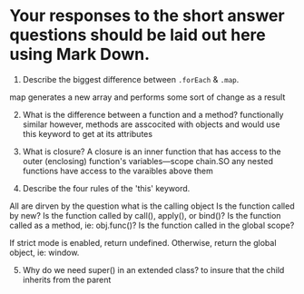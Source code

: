 # Your responses to the short answer questions should be laid out here using Mark Down.
1. Describe the biggest difference between `.forEach` & `.map`.

map generates a new array and performs some sort of change as a result


2. What is the difference between a function and a method?
functionally similar however, methods are asscocited with objects and would use this keyword to get at its attributes
 
3. What is closure?
A closure is an inner function that has access to the outer (enclosing) function's variables—scope chain.SO any nested
functions have access to the varaibles above them

4. Describe the four rules of the 'this' keyword.

All are dirven by the question what is the calling object
Is the function called by new?
Is the function called by call(), apply(), or bind()?
Is the function called as a method, ie: obj.func()?
Is the function called in the global scope?

If strict mode is enabled, return undefined.
Otherwise, return the global object, ie: window.

5. Why do we need super() in an extended class?
to insure that the child inherits from the parent

